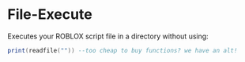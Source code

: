# File-Execute

Executes your ROBLOX script file in a directory without using:
```lua
print(readfile("")) --too cheap to buy functions? we have an alt!
```
